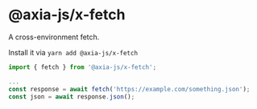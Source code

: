 # @axia-js/x-fetch

A cross-environment fetch.

Install it via `yarn add @axia-js/x-fetch`

```js
import { fetch } from '@axia-js/x-fetch';

...
const response = await fetch('https://example.com/something.json');
const json = await response.json();
```
